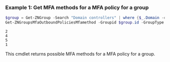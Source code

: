 ### Example 1: Get MFA methods for a MFA policy for a group
```powershell
$group = Get-ZNGroup -Search "Domain controllers" | where {$_.Domain -eq "tag"}
Get-ZNGroupsMfaOutboundPoliciesMfamethod -Groupid $group.id -GroupType tag        
```

```output
2
4
5
1
```

This cmdlet returns possible MFA methods for a MFA policy for a group.

